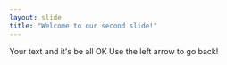 ```yaml
---
layout: slide
title: "Welcome to our second slide!"
---
```

Your text and it's be all OK
Use the left arrow to go back!

